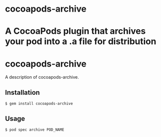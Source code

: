 cocoapods-archive
=================

A CocoaPods plugin that archives your pod into a .a file for distribution
=======
# cocoapods-archive

A description of cocoapods-archive.

## Installation

    $ gem install cocoapods-archive

## Usage

    $ pod spec archive POD_NAME
